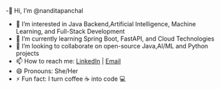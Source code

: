 -👋 Hi, I’m @nanditapanchal  
- 👀 I’m interested in Java Backend,Artificial Intelligence, Machine Learning, and Full-Stack Development  
- 🌱 I’m currently learning Spring Boot, FastAPI, and Cloud Technologies  
- 💞️ I’m looking to collaborate on open-source Java,AI/ML and Python projects  
- 📫 How to reach me: [LinkedIn](https://www.linkedin.com/in/nandita-panchal-916a9a2b9) | [Email](mailto:nanditapanchal@example.com)  
- 😄 Pronouns: She/Her  
- ⚡ Fun fact: I turn coffee ☕ into code 💻  

<!---
nanditapanchal/nanditapanchal is a ✨ special ✨ repository because its `README.md` (this file) appears on your GitHub profile.
You can click the Preview link to take a look at your changes.
--->
